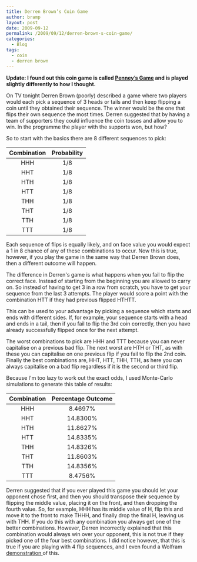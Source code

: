 ```yaml
---
title: Derren Brown’s Coin Game
author: bramp
layout: post
date: 2009-09-12
permalink: /2009/09/12/derren-brown-s-coin-game/
categories:
  - Blog
tags:
  - coin
  - derren brown
---
```

**Update: I found out this coin game is called [Penney&#8217;s Game][1] and is played slightly differently to how I thought.**

On TV tonight Derren Brown (poorly) described a game where two players would each pick a sequence of 3 heads or tails and then keep flipping a coin until they obtained their sequence. The winner would be the one that flips their own sequence the most times. Derren suggested that by having a team of supporters they could influence the coin tosses and allow you to win. In the programme the player with the supports won, but how?

So to start with the basics there are 8 different sequences to pick:

| Combination | Probability |
|:-----------:|:-----------:|
|     HHH     |     1/8     |
|     HHT     |     1/8     |
|     HTH     |     1/8     |
|     HTT     |     1/8     |
|     THH     |     1/8     |
|     THT     |     1/8     |
|     TTH     |     1/8     |
|     TTT     |     1/8     |

Each sequence of flips is equally likely, and on face value you would expect a 1 in 8 chance of any of these combinations to occur. Now this is true, however, if you play the game in the same way that Derren Brown does, then a different outcome will happen. 

The difference in Derren's game is what happens when you fail to flip the correct face. Instead of starting from the beginning you are allowed to carry on. So instead of having to get 3 in a row from scratch, you have to get your sequence from the last 3 attempts. The player would score a point with the combination HTT if they had previous flipped HTHTT. 

This can be used to your advantage by picking a sequence which starts and ends with different sides. If, for example, your sequence starts with a head and ends in a tail, then if you fail to flip the 3rd coin correctly, then you have already successfully flipped once for the next attempt.

The worst combinations to pick are HHH and TTT because you can never capitalise on a previous bad flip. The next worst are HTH or THT, as with these you can capitalise on one previous flip if you fail to flip the 2nd coin. Finally the best combinations are, HHT, HTT, THH, TTH, as here you can always capitalise on a bad flip regardless if it is the second or third flip.

Because I'm too lazy to work out the exact odds, I used Monte-Carlo simulations to generate this table of results:

| Combination | Percentage Outcome |
|:-----------:|:------------------:|
|     HHH     |       8.4697%      |
|     HHT     |      14.8300%      |
|     HTH     |      11.8627%      |
|     HTT     |      14.8335%      |
|     THH     |      14.8326%      |
|     THT     |      11.8603%      |
|     TTH     |      14.8356%      |
|     TTT     |       8.4756%      |

Derren suggested that if you ever played this game you should let your opponent chose first, and then you should transpose their sequence by flipping the middle value, placing it on the front, and then dropping the fourth value. So, for example, HHH has its middle value of H, flip this and move it to the front to make THHH, and finally drop the final H, leaving us with THH. If you do this with any combination you always get one of the better combinations. However, Derren incorrectly explained that this combination would always win over your opponent, this is not true if they picked one of the four best combinations. I did notice however, that this is true if you are playing with 4 flip sequences, and I even found a Wolfram [ demonstration ][2] of this.

 [1]: http://en.wikipedia.org/wiki/Penney's_game
 [2]: http://demonstrations.wolfram.com/CoinFlips/
